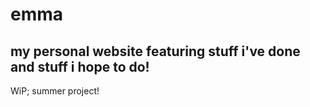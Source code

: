 # emma
## my personal website featuring stuff i've done and stuff i hope to do!
WiP; summer project!
